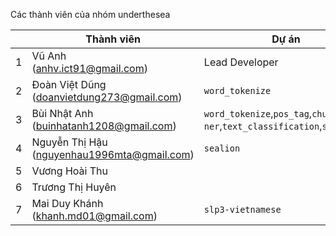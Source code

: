Các thành viên của nhóm underthesea

|   | Thành viên                                     | Dự án                                                 |
|---|------------------------------------------------|-------------------------------------------------------|
| 1 | Vũ Anh<br> (anhv.ict91@gmail.com)              | Lead Developer |
| 2 | Đoàn Việt Dũng<br> (doanvietdung273@gmail.com) | `word_tokenize` |
| 3 | Bùi Nhật Anh<br> (buinhatanh1208@gmail.com)    | `word_tokenize`,`pos_tag`,`chunking`<br>`ner`,`text_classification`,`sentiment` |
| 4 | Nguyễn Thị Hậu<br> (nguyenhau1996mta@gmail.com)| `sealion`|
| 5 | Vương Hoài Thu                                 |                         |
| 6 | Trương Thị Huyên                               |                                               |
| 7 | Mai Duy Khánh <br> (khanh.md01@gmail.com)      | `slp3-vietnamese`                   |
